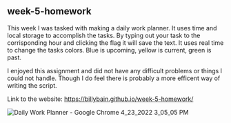 ## week-5-homework

This week I was tasked with making a daily work planner. It uses time and local storage to accomplish the tasks.
By typing out your task to the corrisponding hour and clicking the flag it will save the text.
It uses real time to change the tasks colors. Blue is upcoming, yellow is current, green is past.

I enjoyed this assignment and did not have any difficult problems or things I could not handle.
Though I do feel there is probably a more efficent way of writing the script.

Link to the website: https://billybain.github.io/week-5-homework/

![Daily Work Planner - Google Chrome 4_23_2022 3_05_05 PM](https://user-images.githubusercontent.com/100814286/164942844-45a4d144-7ad6-4775-8345-86c4ba4467fb.png)
